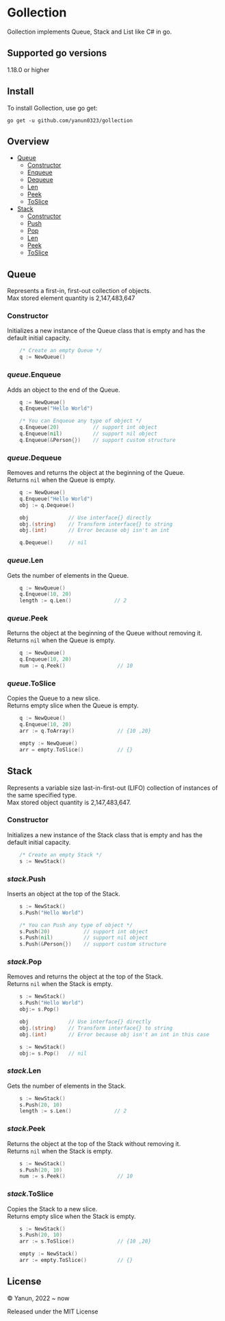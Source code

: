 # Gollection

Gollection implements Queue, Stack and List like C# in go.



## Supported go versions
1.18.0 or higher



## Install
To install Gollection, use go get:
```shell
go get -u github.com/yanun0323/gollection
```



## Overview
- [Queue](#Queue)
    - [Constructor](#Queue)
    - [Enqueue](#queueEnqueue)
    - [Dequeue](#queueDequeue)
    - [Len](#queueLen)
    - [Peek](#queuePeek)
    - [ToSlice](#queueToSlice)
- [Stack](#Stack)
    - [Constructor](#Stack)
    - [Push](#stackPush)
    - [Pop](#stackPop)
    - [Len](#stackLen)
    - [Peek](#stackPeek)
    - [ToSlice](#stackToSlice)


## Queue
Represents a first-in, first-out collection of objects.<br/>
Max stored element quantity is 2,147,483,647

### Constructor
Initializes a new instance of the Queue class that is empty and has the default initial capacity.
```go
    /* Create an empty Queue */
    q := NewQueue()
```
### *queue*.Enqueue
Adds an object to the end of the Queue.
```go
    q := NewQueue()
    q.Enqueue("Hello World")

    /* You can Enqueue any type of object */
    q.Enqueue(20)           // support int object
    q.Enqueue(nil)          // support nil object
    q.Enqueue(&Person{})    // support custom structure
```
### *queue*.Dequeue
Removes and returns the object at the beginning of the Queue.<br/>
Returns `nil` when the Queue is empty.
```go
    q := NewQueue()
    q.Enqueue("Hello World")
    obj := q.Dequeue()

    obj             // Use interface{} directly
    obj.(string)    // Transform interface{} to string
    obj.(int)       // Error because obj isn't an int

    q.Dequeue()     // nil
```
### *queue*.Len
Gets the number of elements in the Queue.
```go
    q := NewQueue()
    q.Enqueue(10, 20)
    length := q.Len()              // 2
```
### *queue*.Peek
Returns the object at the beginning of the Queue without removing it.<br/>
Returns `nil` when the Queue is empty.
```go
    q := NewQueue()
    q.Enqueue(10, 20)
    num := q.Peek()                 // 10

```
### *queue*.ToSlice
Copies the Queue to a new slice.<br/>
Returns empty slice when the Queue is empty.
```go
    q := NewQueue()
    q.Enqueue(10, 20)
    arr := q.ToArray()              // {10 ,20}

    empty := NewQueue()
    arr = empty.ToSlice()           // {} 
```

## Stack
Represents a variable size last-in-first-out (LIFO) collection of instances of the same specified type.<br/>
Max stored object quantity is 2,147,483,647.

### Constructor
Initializes a new instance of the Stack class that is empty and has the default initial capacity.
```go
    /* Create an empty Stack */
    s := NewStack()
```
### *stack*.Push
Inserts an object at the top of the Stack.
```go
    s := NewStack()
    s.Push("Hello World")

    /* You can Push any type of object */
    s.Push(20)           // support int object
    s.Push(nil)          // support nil object
    s.Push(&Person{})    // support custom structure
```
### *stack*.Pop
Removes and returns the object at the top of the Stack.<br/>
Returns `nil` when the Stack is empty.
```go
    s := NewStack()
    s.Push("Hello World")
    obj:= s.Pop()

    obj             // Use interface{} directly
    obj.(string)    // Transform interface{} to string
    obj.(int)       // Error because obj isn't an int in this case

    s := NewStack()
    obj:= s.Pop()   // nil
```
### *stack*.Len
Gets the number of elements in the Stack.
```go
    s := NewStack()
    s.Push(20, 10)
    length := s.Len()              // 2
```
### *stack*.Peek
Returns the object at the top of the Stack without removing it.<br/>
Returns `nil` when the Stack is empty.
```go
    s := NewStack()
    s.Push(20, 10)
    num := s.Peek()                 // 10

```
### *stack*.ToSlice
Copies the Stack to a new slice.<br/>
Returns empty slice when the Stack is empty.
```go
    s := NewStack()
    s.Push(20, 10)
    arr := s.ToSlice()              // {10 ,20}

    empty := NewStack()
    arr := empty.ToSlice()          // {}
```

License
---

© Yanun, 2022 ~ now

Released under the MIT License


